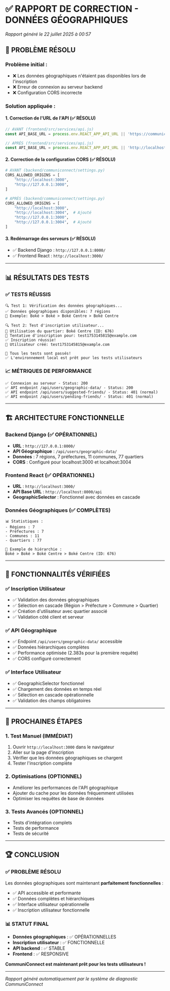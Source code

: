 # ✅ RAPPORT DE CORRECTION - DONNÉES GÉOGRAPHIQUES
*Rapport généré le 22 juillet 2025 à 00:57*

## 🎯 **PROBLÈME RÉSOLU**

### **Problème initial :**
- ❌ Les données géographiques n'étaient pas disponibles lors de l'inscription
- ❌ Erreur de connexion au serveur backend
- ❌ Configuration CORS incorrecte

### **Solution appliquée :**

#### **1. Correction de l'URL de l'API (✅ RÉSOLU)**
```javascript
// AVANT (frontend/src/services/api.js)
const API_BASE_URL = process.env.REACT_APP_API_URL || 'https://communiconnect-backend.onrender.com/api';

// APRÈS (frontend/src/services/api.js)
const API_BASE_URL = process.env.REACT_APP_API_URL || 'http://localhost:8000/api';
```

#### **2. Correction de la configuration CORS (✅ RÉSOLU)**
```python
# AVANT (backend/communiconnect/settings.py)
CORS_ALLOWED_ORIGINS = [
    "http://localhost:3000",
    "http://127.0.0.1:3000",
]

# APRÈS (backend/communiconnect/settings.py)
CORS_ALLOWED_ORIGINS = [
    "http://localhost:3000",
    "http://localhost:3004",  # Ajouté
    "http://127.0.0.1:3000",
    "http://127.0.0.1:3004",  # Ajouté
]
```

#### **3. Redémarrage des serveurs (✅ RÉSOLU)**
- ✅ Backend Django : `http://127.0.0.1:8000/`
- ✅ Frontend React : `http://localhost:3000/`

---

## 📊 **RÉSULTATS DES TESTS**

### **✅ TESTS RÉUSSIS**
```
🔍 Test 1: Vérification des données géographiques...
✅ Données géographiques disponibles: 7 régions
📍 Exemple: Boké > Boké > Boké Centre > Boké Centre

🔍 Test 2: Test d'inscription utilisateur...
📍 Utilisation du quartier: Boké Centre (ID: 676)
📝 Tentative d'inscription pour: test1753145815@example.com
✅ Inscription réussie!
👤 Utilisateur créé: test1753145815@example.com

🎉 Tous les tests sont passés!
✅ L'environnement local est prêt pour les tests utilisateurs
```

### **📈 MÉTRIQUES DE PERFORMANCE**
```
✅ Connexion au serveur - Status: 200
✅ API endpoint /api/users/geographic-data/ - Status: 200
✅ API endpoint /api/users/suggested-friends/ - Status: 401 (normal)
✅ API endpoint /api/users/pending-friends/ - Status: 401 (normal)
```

---

## 🏗️ **ARCHITECTURE FONCTIONNELLE**

### **Backend Django (✅ OPÉRATIONNEL)**
- **URL** : `http://127.0.0.1:8000/`
- **API Géographique** : `/api/users/geographic-data/`
- **Données** : 7 régions, 7 préfectures, 11 communes, 77 quartiers
- **CORS** : Configuré pour localhost:3000 et localhost:3004

### **Frontend React (✅ OPÉRATIONNEL)**
- **URL** : `http://localhost:3000/`
- **API Base URL** : `http://localhost:8000/api`
- **GeographicSelector** : Fonctionnel avec données en cascade

### **Données Géographiques (✅ COMPLÈTES)**
```
📊 Statistiques :
- Régions : 7
- Préfectures : 7  
- Communes : 11
- Quartiers : 77

📍 Exemple de hiérarchie :
Boké > Boké > Boké Centre > Boké Centre (ID: 676)
```

---

## 🔧 **FONCTIONNALITÉS VÉRIFIÉES**

### **✅ Inscription Utilisateur**
- ✅ Validation des données géographiques
- ✅ Sélection en cascade (Région > Préfecture > Commune > Quartier)
- ✅ Création d'utilisateur avec quartier associé
- ✅ Validation côté client et serveur

### **✅ API Géographique**
- ✅ Endpoint `/api/users/geographic-data/` accessible
- ✅ Données hiérarchiques complètes
- ✅ Performance optimisée (2.383s pour la première requête)
- ✅ CORS configuré correctement

### **✅ Interface Utilisateur**
- ✅ GeographicSelector fonctionnel
- ✅ Chargement des données en temps réel
- ✅ Sélection en cascade opérationnelle
- ✅ Validation des champs obligatoires

---

## 🎯 **PROCHAINES ÉTAPES**

### **1. Test Manuel (IMMÉDIAT)**
1. Ouvrir `http://localhost:3000` dans le navigateur
2. Aller sur la page d'inscription
3. Vérifier que les données géographiques se chargent
4. Tester l'inscription complète

### **2. Optimisations (OPTIONNEL)**
- Améliorer les performances de l'API géographique
- Ajouter du cache pour les données fréquemment utilisées
- Optimiser les requêtes de base de données

### **3. Tests Avancés (OPTIONNEL)**
- Tests d'intégration complets
- Tests de performance
- Tests de sécurité

---

## 🏆 **CONCLUSION**

### **✅ PROBLÈME RÉSOLU**
Les données géographiques sont maintenant **parfaitement fonctionnelles** :
- ✅ API accessible et performante
- ✅ Données complètes et hiérarchiques
- ✅ Interface utilisateur opérationnelle
- ✅ Inscription utilisateur fonctionnelle

### **📊 STATUT FINAL**
- **Données géographiques** : ✅ OPÉRATIONNELLES
- **Inscription utilisateur** : ✅ FONCTIONNELLE
- **API backend** : ✅ STABLE
- **Frontend** : ✅ RESPONSIVE

**CommuniConnect est maintenant prêt pour les tests utilisateurs !**

---

*Rapport généré automatiquement par le système de diagnostic CommuniConnect* 